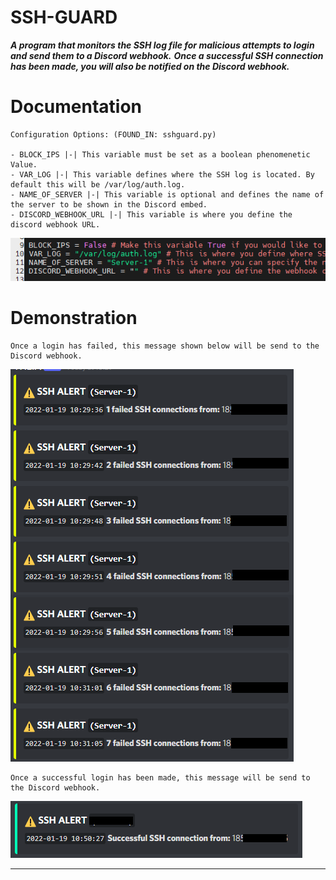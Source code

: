 # SSH-GUARD #

___A program that monitors the SSH log file for malicious attempts to login and send them to a Discord webhook.___
___Once a successful SSH connection has been made, you will also be notified on the Discord webhook.___

Documentation
=============

    Configuration Options: (FOUND_IN: sshguard.py)
    
    - BLOCK_IPS |-| This variable must be set as a boolean phenomenetic Value.
    - VAR_LOG |-| This variable defines where the SSH log is located. By default this will be /var/log/auth.log.
    - NAME_OF_SERVER |-| This variable is optional and defines the name of the server to be shown in the Discord embed.
    - DISCORD_WEBHOOK_URL |-| This variable is where you define the discord webhook URL.

![alt text](https://github.com/ethicalpunk/ssh-guard/blob/main/docmentation/images/config_documentation.png?raw=true)

Demonstration
=============

    Once a login has failed, this message shown below will be send to the Discord webhook.

![alt text](https://github.com/ethicalpunk/ssh-guard/blob/main/docmentation/images/discord_msg_demo.png?raw=true)

    Once a successful login has been made, this message will be send to the Discord webhook.
    
![alt text](https://github.com/ethicalpunk/ssh-guard/blob/main/docmentation/images/discord_msg_demo_2.png?raw=true)
- - - -
